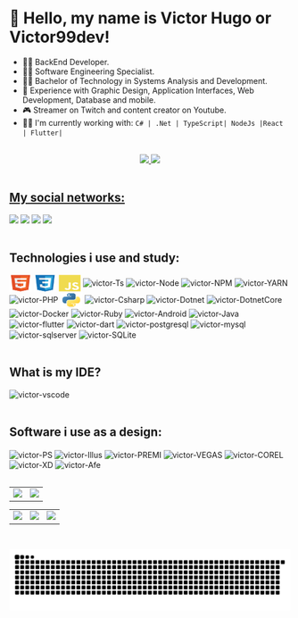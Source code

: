 # 👋 Hello, my name is Victor Hugo or Victor99dev!

- 👩‍💻 BackEnd Developer.
- 👨‍🎓 Software Engineering Specialist.
- 👨‍🎓 Bachelor of Technology in Systems Analysis and Development.
- 🎨 Experience with Graphic Design, Application Interfaces, Web Development, Database and mobile.
- 🎮 Streamer on Twitch and content creator on Youtube.
- 👷‍♂️ I'm currently working with: ```C# | .Net | TypeScript| NodeJs |React | Flutter|```

<div align="center"><br>
  <a href="https://github.com/torugo99">
  <img height="180em" src="https://github-readme-stats.vercel.app/api?username=torugo99&show_icons=true&theme=gotham&include_all_commits=true&count_private=true"/>
  <img height="180em" src="https://github-readme-stats.vercel.app/api/top-langs/?username=torugo99&layout=compact&langs_count=7&theme=gotham"/>
</div>
  
<div style="display: inline_block"><br> 
  <h2> My social networks: </h2>
    <a href="https://www.youtube.com/channel/UCJuB0ldfxyBcMKgQ5qlYipA" target="_blank"><img src="https://img.shields.io/badge/YouTube-FF0000?style=for-the-badge&logo=youtube&logoColor=white" target="_blank"></a>
    <a href="https://www.instagram.com/victor.hug99/" target="_blank"><img src="https://img.shields.io/badge/-Instagram-%23E4405F?style=for-the-badge&logo=instagram&logoColor=white" target="_blank"></a>
    <a href="https://www.twitch.tv/vitorcalltv" target="_blank"><img src="https://img.shields.io/badge/Twitch-9146FF?style=for-the-badge&logo=twitch&logoColor=white" target="_blank"></a>
    <a href="https://www.linkedin.com/in/victor-hugo99/" target="_blank"><img src="https://img.shields.io/badge/-LinkedIn-%230077B5?style=for-the-badge&logo=linkedin&logoColor=white" target="_blank"></a> 
</div>
  
<div style="display: inline_block"><br>
  <h2> Technologies i use and study: </h2>
    <img align="center" alt="victor-HTML" height="30" width="40" src="https://raw.githubusercontent.com/devicons/devicon/master/icons/html5/html5-original.svg">
    <img align="center" alt="victor-CSS" height="30" width="40" src="https://raw.githubusercontent.com/devicons/devicon/master/icons/css3/css3-original.svg">
    <img align="center" alt="victor-Js" height="30" width="40" src="https://raw.githubusercontent.com/devicons/devicon/master/icons/javascript/javascript-plain.svg">
    <img align="center" alt="victor-Ts" height="30" width="40" src="https://cdn.jsdelivr.net/gh/devicons/devicon/icons/typescript/typescript-original.svg">
    <img align="center" alt="victor-Node" height="30" width="40" src="https://cdn.jsdelivr.net/gh/devicons/devicon/icons/nodejs/nodejs-original.svg">
    <img align="center" alt="victor-NPM" height="30" width="40" src="https://cdn.jsdelivr.net/gh/devicons/devicon/icons/npm/npm-original-wordmark.svg">
    <img align="center" alt="victor-YARN" height="30" width="40" src="https://cdn.jsdelivr.net/gh/devicons/devicon/icons/yarn/yarn-original.svg">
    <img align="center" alt="victor-PHP" height="30" width="40" src="https://cdn.jsdelivr.net/gh/devicons/devicon/icons/php/php-plain.svg">  
    <img align="center" alt="victor-Python" height="30" width="40" src="https://raw.githubusercontent.com/devicons/devicon/master/icons/python/python-original.svg">
    <img align="center" alt="victor-Csharp" height="30" width="40" src="https://cdn.jsdelivr.net/gh/devicons/devicon/icons/csharp/csharp-original.svg"">
    <img align="center" alt="victor-Dotnet" height="30" width="40" src="https://cdn.jsdelivr.net/gh/devicons/devicon/icons/dot-net/dot-net-original-wordmark.svg">
    <img align="center" alt="victor-DotnetCore" height="30" width="40" src="https://cdn.jsdelivr.net/gh/devicons/devicon/icons/dotnetcore/dotnetcore-original.svg">
    <img align="center" alt="victor-Docker" height="30" width="40" src="https://cdn.jsdelivr.net/gh/devicons/devicon/icons/docker/docker-original.svg">
    <img align="center" alt="victor-Ruby" height="30" width="40" src="https://cdn.jsdelivr.net/gh/devicons/devicon/icons/ruby/ruby-plain.svg">
    <img align="center" alt="victor-Android" height="30" width="40" src="https://cdn.jsdelivr.net/gh/devicons/devicon/icons/android/android-plain.svg">
    <img align="center" alt="victor-Java" height="30" width="40" src="https://cdn.jsdelivr.net/gh/devicons/devicon/icons/java/java-original.svg">
    <img align="center" alt="victor-flutter" height="30" width="40" src="https://cdn.jsdelivr.net/gh/devicons/devicon/icons/flutter/flutter-original.svg">
    <img align="center" alt="victor-dart" height="30" width="40" src="https://cdn.jsdelivr.net/gh/devicons/devicon/icons/dart/dart-original.svg">
    <img align="center" alt="victor-postgresql" height="30" width="40" src="https://cdn.jsdelivr.net/gh/devicons/devicon/icons/postgresql/postgresql-plain.svg">
    <img align="center" alt="victor-mysql" height="30" width="40" src="https://cdn.jsdelivr.net/gh/devicons/devicon/icons/mysql/mysql-original-wordmark.svg">
    <img align="center" alt="victor-sqlserver" height="30" width="40" src="https://cdn.jsdelivr.net/gh/devicons/devicon/icons/microsoftsqlserver/microsoftsqlserver-plain-wordmark.svg">
    <img align="center" alt="victor-SQLite" height="30" width="40" src="https://cdn.jsdelivr.net/gh/devicons/devicon/icons/sqlite/sqlite-original.svg">
</div>

<div style="display: inline_block"><br>
  <h2> What is my IDE? </h2>
    <img align="center" alt="victor-vscode" height="30" width="40" src="https://cdn.jsdelivr.net/gh/devicons/devicon/icons/vscode/vscode-original.svg">
</div>

<div style="display: inline_block"><br>
   <h2> Software i use as a design: </h2>
    <img align="center" alt="victor-PS" height="30" width="40" src="https://cdn.jsdelivr.net/gh/devicons/devicon/icons/photoshop/photoshop-plain.svg">
    <img align="center" alt="victor-Illus" height="30" width="40" src="https://cdn.jsdelivr.net/gh/devicons/devicon/icons/illustrator/illustrator-plain.svg">
    <img align="center" alt="victor-PREMI" height="30" width="40" src="https://cdn.jsdelivr.net/gh/devicons/devicon/icons/premierepro/premierepro-plain.svg">
    <img align="center" alt="victor-VEGAS" height="30" width="30" src="https://upload.wikimedia.org/wikipedia/commons/3/39/Vegas_Pro_15.0.png">
    <img align="center" alt="victor-COREL" height="30" width="40" src="https://www.coreldraw.com/static/cdgs/product_content/cdgs/2019/boxshot-coreldraw-upgrade-program-2019.png">
    <img align="center" alt="victor-XD" height="30" width="40" src="https://cdn.jsdelivr.net/gh/devicons/devicon/icons/xd/xd-plain.svg">
    <img align="center" alt="victor-Afe" height="30" width="40" src="https://cdn.jsdelivr.net/gh/devicons/devicon/icons/aftereffects/aftereffects-original.svg">
</div>

<div align="center"><br>
  <table>
    <tr><td><img height="154em" src="https://github-profile-summary-cards.vercel.app/api/cards/profile-details?username=torugo99&theme=github_dark"/></td><td>
    <img height="154em" src="https://github-profile-summary-cards.vercel.app/api/cards/productive-time?username=torugo99&theme=github_dark"/></td></tr>
  </table>
  <table>
    <tr><td><img height="154em" src="https://github-profile-summary-cards.vercel.app/api/cards/most-commit-language?username=torugo99&theme=github_dark"/></td><td>
    <img height="154em" src="https://github-profile-summary-cards.vercel.app/api/cards/repos-per-language?username=torugo99&theme=github_dark"/></td><td>
    <img height="154em" src="https://github-profile-summary-cards.vercel.app/api/cards/stats?username=torugo99&theme=github_dark"/></td></tr>
  </table>
</div>

<div align="center"><br>

  ![Snake animation](https://github.com/torugo99/torugo99/blob/output/github-contribution-grid-snake.svg)

</div>
